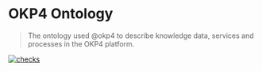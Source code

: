 # OKP4 Ontology

> The ontology used @okp4 to describe knowledge data, services and processes in the OKP4 platform.

[![checks](https://github.com/okp4/ontology/actions/workflows/checks.yml/badge.svg)](https://github.com/okp4/ontology/actions/workflows/checks.yml)